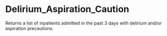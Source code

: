 # Delirium_Aspiration_Caution
Returns a list of inpatients admitted in the past 3 days with delirium and/or aspiration precautions.
